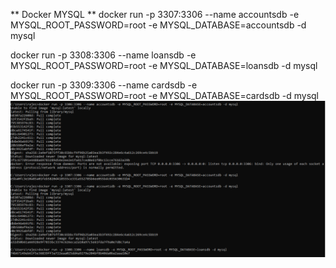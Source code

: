 ** Docker MYSQL **
docker run -p 3307:3306 --name accountsdb -e MYSQL_ROOT_PASSWORD=root -e MYSQL_DATABASE=accountsdb -d mysql

docker run -p 3308:3306 --name loansdb -e MYSQL_ROOT_PASSWORD=root -e MYSQL_DATABASE=loansdb -d mysql

docker run -p 3309:3306 --name cardsdb -e MYSQL_ROOT_PASSWORD=root -e MYSQL_DATABASE=cardsdb -d mysql
![img.png](img.png)

